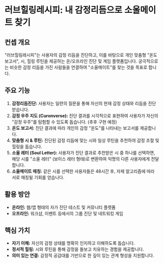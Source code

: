 # 러브힐링레시피: 내 감정리듬으로 소울메이트 찾기

## 컨셉 개요

"러브힐링레시피"는 사용자의 감정 리듬을 진단하고, 이를 바탕으로 개인 맞춤형 "온도 보고서", 시, 힐링 루틴을 제공하는 온/오프라인 진단 및 게임 플랫폼입니다. 궁극적으로는 비슷한 감정 리듬을 가진 사람들을 연결하여 "소울메이트"를 찾는 것을 목표로 합니다.

## 주요 기능

1.  **감정리듬진단:** 사용자는 일련의 질문을 통해 자신의 현재 감정 상태와 리듬을 진단받습니다.
2.  **감정 우주 지도 (Curonverse):** 진단 결과를 시각적으로 표현하여 사용자가 자신의 "감정 우주"를 탐험할 수 있도록 돕습니다. (추후 구현 예정)
3.  **온도 보고서:** 진단 결과에 따라 개인의 감정 "온도"를 나타내는 보고서를 제공합니다.
4.  **맞춤형 시 & 루틴:** 진단된 감정 리듬에 맞는 시와 일상 루틴을 추천하여 감정 조절 및 힐링을 돕습니다.
5.  **소울 레터 (Soul Letter):** 사용자가 진단 결과로 추천받은 시 중 하나를 선택하면, 해당 시를 "소울 레터" (보이스 레터 형태)로 변환하여 익명의 다른 사용자에게 전달합니다.
6.  **소울메이트 매칭:** 같은 시를 선택한 사용자들은 48시간 후, 자체 알고리즘에 따라 서로 매칭될 기회를 얻습니다.

## 활용 방안

- **온라인:** 웹/앱 형태의 자가 진단 테스트 및 커뮤니티 플랫폼
- **오프라인:** 워크샵, 이벤트 등에서의 그룹 진단 및 네트워킹 게임

## 핵심 가치

- **자기 이해:** 자신의 감정 상태를 명확히 인지하고 이해하도록 돕습니다.
- **정서적 힐링:** 시와 루틴을 통해 감정을 돌보고 치유하는 경험을 제공합니다.
- **의미 있는 연결:** 감정적 공감대를 기반으로 한 깊이 있는 관계 형성을 지원합니다.
